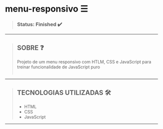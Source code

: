 # menu-responsivo ☰
>### Status: Finished ✔️

---

>## SOBRE ❓
> Projeto de um menu responsivo com HTLM, CSS e JavaScript para treinar funcionalidade de JavaScript puro<br><br>

---

>## TECNOLOGIAS UTILIZADAS 🛠️
>* HTML
>* CSS
>* JavaScript

---
